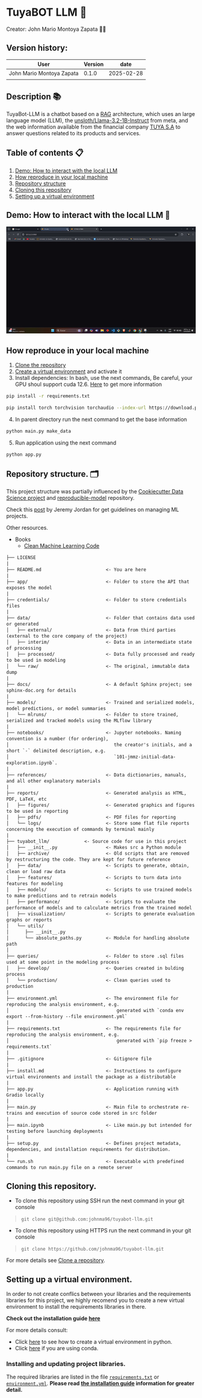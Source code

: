 # TuyaBOT LLM 🤖️️️️

Creator: John Mario Montoya Zapata 👨‍💻

## Version history:
| User                      | Version | date       |
|---------------------------|---------|------------|
| John Mario Montoya Zapata | 0.1.0   | 2025-02-28 |
|                           |         |            |

## Description 📚
TuyaBot-LLM is a chatbot based on a [RAG](https://www.databricks.com/glossary/retrieval-augmented-generation-rag) architecture, which uses an large language model (LLM), the [unsloth/Llama-3.2-1B-Instruct](https://huggingface.co/unsloth/Llama-3.2-1B-Instruct) from meta, and the web information available from the financial company [TUYA S.A](https://www.tuya.com.co/yo-tengo) to answer questions related to its products and services.

## Table of contents 📋
1. [Demo: How to interact with the local LLM](#model-for-default-prediction-block-diagram)
2. [How reproduce in your local machine](#how-reproduce-in-your-local-machine)
3. [Repository structure](#repository-structure)
4. [Cloning this repository](#cloning-this-repository)
5. [Setting up a virtual environment](#setting-up-a-virtual-environment)

## Demo: How to interact with the local LLM 🤖️️️️

![GIF DEMO](/reports/figures/demo-gif-ezgif.com-crop.gif)


## How reproduce in your local machine
1. [Clone the repository](#cloning-this-repository)
2. [Create a virtual environment](#setting-up-a-virtual-environment) and activate it
3. Install dependencies: In bash, use the next commands, Be careful, your GPU shoul support cuda 12.6. [Here](https://pytorch.org/get-started/locally/) to get more information

```bash
pip install -r requirements.txt
```
```bash
pip install torch torchvision torchaudio --index-url https://download.pytorch.org/whl/cu126
```
4. In parent directory run the next command to get the base information
```bash
python main.py make_data
```
5. Run application using the next command
```bash
python app.py
```

## Repository structure. 🗂️

This project structure was partially influenced by the [Cookiecutter Data Science project](https://drivendata.github.io/cookiecutter-data-science/) and [reproducible-model](https://github.com/cmawer/reproducible-model) repository.

Check this [post](https://www.jeremyjordan.me/ml-projects-guide/) by Jeremy Jordan for get guidelines on managing ML projects.

Other resources.
- Books
    - [Clean Machine Learning Code](https://leanpub.com/cleanmachinelearningcode)

```
├── LICENSE
|
├── README.md                        <- You are here
|
├── app/                             <- Folder to store the API that exposes the model
|
├── credentials/                     <- Folder to store credentials files
|
├── data/                            <- Folder that contains data used or generated
│   ├── external/                    <- Data from third parties (external to the core company of the project)
│   ├── interim/                     <- Data in an intermediate state of processing
│   ├── processed/                   <- Data fully processed and ready to be used in modeling
│   └── raw/                         <- The original, immutable data dump
|
├── docs/                            <- A default Sphinx project; see sphinx-doc.org for details
|
├── models/                          <- Trained and serialized models, model predictions, or model summaries
│   └── mlruns/                      <- Folder to store trained, serialized and tracked models using the MLflow library
|
├── notebooks/                       <- Jupyter notebooks. Naming convention is a number (for ordering),
│                                       the creator's initials, and a short `-` delimited description, e.g.
│                                       `101-jmmz-initial-data-exploration.ipynb`.
|
├── references/                      <- Data dictionaries, manuals, and all other explanatory materials
|
├── reports/                         <- Generated analysis as HTML, PDF, LaTeX, etc
│   ├── figures/                     <- Generated graphics and figures to be used in reporting
│   ├── pdfs/                        <- PDF files for reporting
│   └── logs/                        <- Store some flat file reports concerning the execution of commands by terminal mainly
|
├── tuyabot_llm/             <- Source code for use in this project
│   ├── __init__.py                  <- Makes src a Python module
│   ├── archive/                     <- Old scripts that are removed by restructuring the code. They are kept for future reference
│   ├── data/                        <- Scripts to generate, obtain, clean or load raw data
│   ├── features/                    <- Scripts to turn data into features for modeling
│   ├── models/                      <- Scripts to use trained models to make predictions and to retrain models
│   ├── performance/                 <- Scripts to evaluate the performance of models and to calculate metrics from the trained model 
│   ├── visualization/               <- Scripts to generate evaluation graphs or reports 
│   └── utils/
│      ├── __init__.py
│      └── absolute_paths.py         <- Module for handling absolute path
│
├── queries/                         <- Folder to store .sql files used at some point in the modeling process   
│   ├── develop/                     <- Queries created in bulding process 
│   └── production/                  <- Clean queries used to production
|
├── environment.yml                  <- The environment file for reproducing the analysis environment, e.g.
│                                        generated with `conda env export --from-history --file environment.yml`
|
├── requirements.txt                 <- The requirements file for reproducing the analysis environment, e.g.
│                                        generated with `pip freeze > requirements.txt`
|
├── .gitignore                       <- Gitignore file 
|
├── install.md                       <- Instructions to configure virtual environments and install the package as a distributable 
|
├── app.py                           <- Application running with Gradio locally
|
├── main.py                          <- Main file to orchestrate re-trains and execution of source code stored in src folder
|
├── main.ipynb                       <- Like main.py but intended for testing before launching deployments
|
├── setup.py                         <- Defines project metadata, dependencies, and installation requirements for distribution.
|
└── run.sh                           <- Executable with predefined commands to run main.py file on a remote server
```

## Cloning this repository.

- To clone this repository using SSH run the next command in your git console
> `git clone git@github.com:johnma96/tuyabot-llm.git`
- To clone this repository using HTTPS run the next command in your git console
> `git clone https://github.com/johnma96/tuyabot-llm.git`

For more details see [Clone a repository](https://docs.gitlab.com/ee/gitlab-basics/start-using-git.html#clone-a-repository).

## Setting up a virtual environment.

In order to not create conflics between your libraries and the requirements libraries for this project, we highly recomend you to create a new virtual environment to install the requirements libraries in there.

**Check out the installation guide [here](/install.md)**

For more details consult:
- Click [here](https://docs.python.org/3/library/venv.html) to see how to create a virtual environment in python.
- Click [here](https://conda.io/projects/conda/en/latest/user-guide/tasks/manage-environments.html) if you are using conda.

### Installing and updating project libraries.
The required libraries are listed in the file [`requirements.txt`](/requirements.txt) or [`environment.yml`](/environment.yml). **Please read [the installation guide](/install.md) information for greater detail.**